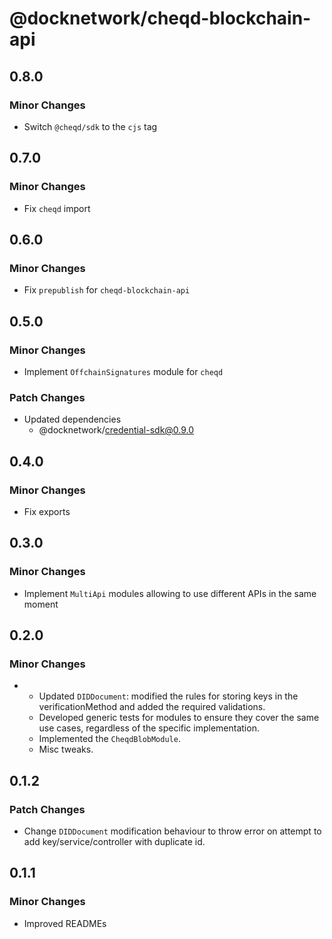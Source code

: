 # @docknetwork/cheqd-blockchain-api

## 0.8.0

### Minor Changes

- Switch `@cheqd/sdk` to the `cjs` tag

## 0.7.0

### Minor Changes

- Fix `cheqd` import

## 0.6.0

### Minor Changes

- Fix `prepublish` for `cheqd-blockchain-api`

## 0.5.0

### Minor Changes

- Implement `OffchainSignatures` module for `cheqd`

### Patch Changes

- Updated dependencies
  - @docknetwork/credential-sdk@0.9.0

## 0.4.0

### Minor Changes

- Fix exports

## 0.3.0

### Minor Changes

- Implement `MultiApi` modules allowing to use different APIs in the same moment

## 0.2.0

### Minor Changes

- - Updated `DIDDocument`: modified the rules for storing keys in the verificationMethod and added the required validations.
  - Developed generic tests for modules to ensure they cover the same use cases, regardless of the specific implementation.
  - Implemented the `CheqdBlobModule`.
  - Misc tweaks.

## 0.1.2

### Patch Changes

- Change `DIDDocument` modification behaviour to throw error on attempt to add key/service/controller with duplicate id.

## 0.1.1

### Minor Changes

- Improved READMEs
